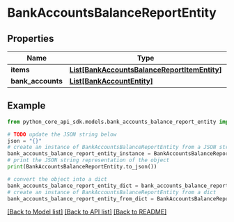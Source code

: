 # BankAccountsBalanceReportEntity


## Properties

Name | Type | Description | Notes
------------ | ------------- | ------------- | -------------
**items** | [**List[BankAccountsBalanceReportItemEntity]**](BankAccountsBalanceReportItemEntity.md) |  | 
**bank_accounts** | [**List[BankAccountEntity]**](BankAccountEntity.md) |  | 

## Example

```python
from python_core_api_sdk.models.bank_accounts_balance_report_entity import BankAccountsBalanceReportEntity

# TODO update the JSON string below
json = "{}"
# create an instance of BankAccountsBalanceReportEntity from a JSON string
bank_accounts_balance_report_entity_instance = BankAccountsBalanceReportEntity.from_json(json)
# print the JSON string representation of the object
print(BankAccountsBalanceReportEntity.to_json())

# convert the object into a dict
bank_accounts_balance_report_entity_dict = bank_accounts_balance_report_entity_instance.to_dict()
# create an instance of BankAccountsBalanceReportEntity from a dict
bank_accounts_balance_report_entity_from_dict = BankAccountsBalanceReportEntity.from_dict(bank_accounts_balance_report_entity_dict)
```
[[Back to Model list]](../README.md#documentation-for-models) [[Back to API list]](../README.md#documentation-for-api-endpoints) [[Back to README]](../README.md)


